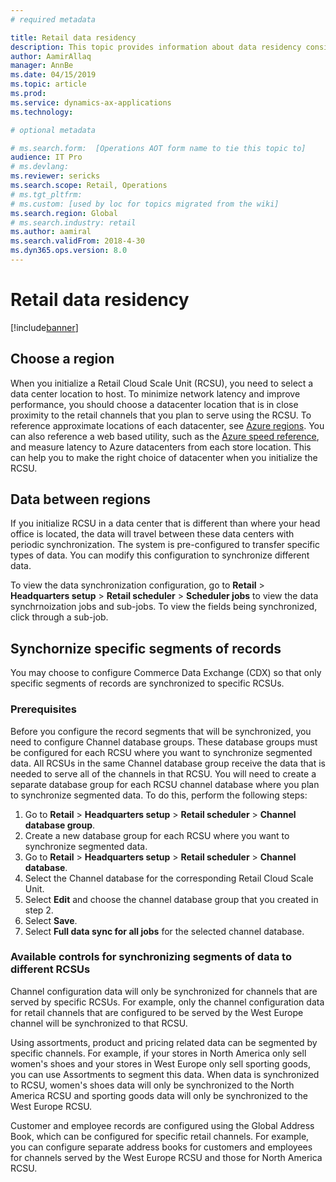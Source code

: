 ```yaml
---
# required metadata

title: Retail data residency
description: This topic provides information about data residency considerations when deploying the Retail Cloud Scale Unit.
author: AamirAllaq
manager: AnnBe
ms.date: 04/15/2019
ms.topic: article
ms.prod: 
ms.service: dynamics-ax-applications
ms.technology: 

# optional metadata

# ms.search.form:  [Operations AOT form name to tie this topic to]
audience: IT Pro
# ms.devlang: 
ms.reviewer: sericks
ms.search.scope: Retail, Operations 
# ms.tgt_pltfrm: 
# ms.custom: [used by loc for topics migrated from the wiki]
ms.search.region: Global
# ms.search.industry: retail
ms.author: aamiral
ms.search.validFrom: 2018-4-30 
ms.dyn365.ops.version: 8.0 
---
```



# Retail data residency

[!include[banner](../includes/banner.md)]


## Choose a region

When you initialize a Retail Cloud Scale Unit (RCSU), you need to select a data center location to host. To minimize network latency and improve performance, you should choose a datacenter location that is in close proximity to the retail channels that you plan to serve using the RCSU. To reference approximate locations of each datacenter, see [Azure regions](https://azure.microsoft.com/global-infrastructure/regions/). You can also reference a web based utility, such as the [Azure speed reference](https://azurespeedtest.azurewebsites.net/), and measure latency to Azure datacenters from each store location. This can help you to make the right choice of datacenter when you initialize the RCSU.

## Data between regions

If you initialize RCSU in a data center that is different than where your head office is located, the data will travel between these data centers with periodic synchronization. The system is pre-configured to transfer specific types of data. You can modify this configuration to synchronize different data.

To view the data synchronization configuration, go to **Retail** \> **Headquarters setup** \> **Retail scheduler** \> **Scheduler jobs** to view the data synchrnoization jobs and sub-jobs. To view the fields being synchronized, click through a sub-job. 

## Synchornize specific segments of records

You may choose to configure Commerce Data Exchange (CDX) so that only specific segments of records are synchronized to specific RCSUs. 

### Prerequisites

Before you configure the record segments that will be synchronized, you need to configure Channel database groups. These database groups must be configured for each RCSU where you want to synchronize segmented data. All RCSUs in the same Channel database group receive the data that is needed to serve all of the channels in that RCSU. You will need to create a separate database group for each RCSU channel database where you plan to synchronize segmented data. To do this, perform the following steps:

1. Go to **Retail** \> **Headquarters setup** \> **Retail scheduler** \> **Channel database group**.
2. Create a new database group for each RCSU where you want to synchronize segmented data.
3. Go to **Retail** \> **Headquarters setup** \> **Retail scheduler** \> **Channel database**.
4. Select the Channel database for the corresponding Retail Cloud Scale Unit.
5. Select **Edit** and choose the channel database group that you created in step 2.
6. Select **Save**. 
7. Select **Full data sync for all jobs** for the selected channel database.

### Available controls for synchronizing segments of data to different RCSUs

Channel configuration data will only be synchronized for channels that are served by specific RCSUs. For example, only the channel configuration data for retail channels that are configured to be served by the West Europe channel will be synchronized to that RCSU. 

Using assortments, product and pricing related data can be segmented by specific channels. For example, if your stores in North America only sell women's shoes and your stores in West Europe only sell sporting goods, you can use Assortments to segment this data. When data is synchronized to RCSU, women's shoes data will only be synchronized to the North America RCSU and sporting goods data will only be synchronized to the West Europe RCSU.

Customer and employee records are configured using the Global Address Book, which can be configured for specific retail channels. For example, you can configure separate address books for customers and employees for channels served by the West Europe RCSU and those for North America RCSU. 
